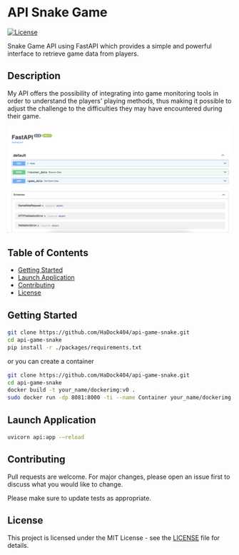 # API Snake Game

[![License](https://img.shields.io/badge/license-MIT-blue.svg)](LICENSE)

Snake Game API using FastAPI which provides a simple and powerful interface to retrieve game data from players.  

## Description  


My API offers the possibility of integrating into game monitoring tools in order to understand the players' playing methods, thus making it possible to adjust the challenge to the difficulties they may have encountered during their game.  

![Example](./documentation/example.png)

## Table of Contents

- [Getting Started](#Getting-Started)
- [Launch Application](#Launch-Application)
- [Contributing](#Contributing)
- [License](#License)  

## Getting Started  

```bash
git clone https://github.com/HaDock404/api-game-snake.git
cd api-game-snake
pip install -r ./packages/requirements.txt
``` 
or you can create a container 

```bash
git clone https://github.com/HaDock404/api-game-snake.git
cd api-game-snake
docker build -t your_name/dockerimg:v0 .
sudo docker run -dp 8081:8000 -ti --name Container your_name/dockerimg:v0
``` 

## Launch Application   

```bash
uvicorn api:app -—reload
```  

## Contributing

Pull requests are welcome. For major changes, please open an issue first
to discuss what you would like to change.

Please make sure to update tests as appropriate.

## License  

This project is licensed under the MIT License - see the [LICENSE](./LICENSE) file for details.